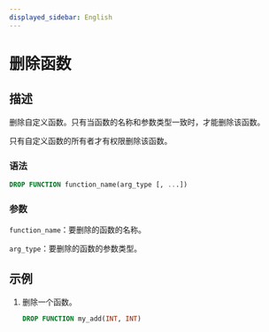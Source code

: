 ```yaml
---
displayed_sidebar: English
---
```


# 删除函数

## 描述

删除自定义函数。只有当函数的名称和参数类型一致时，才能删除该函数。

只有自定义函数的所有者才有权限删除该函数。

### 语法

```sql
DROP FUNCTION function_name(arg_type [, ...])
```

### 参数

`function_name`：要删除的函数的名称。

`arg_type`：要删除的函数的参数类型。

## 示例

1. 删除一个函数。

   ```sql
   DROP FUNCTION my_add(INT, INT)
   ```